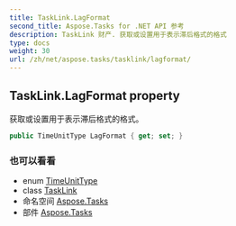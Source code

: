 ```yaml
---
title: TaskLink.LagFormat
second_title: Aspose.Tasks for .NET API 参考
description: TaskLink 财产. 获取或设置用于表示滞后格式的格式
type: docs
weight: 30
url: /zh/net/aspose.tasks/tasklink/lagformat/
---
```

## TaskLink.LagFormat property

获取或设置用于表示滞后格式的格式。

```csharp
public TimeUnitType LagFormat { get; set; }
```

### 也可以看看

* enum [TimeUnitType](../../timeunittype/)
* class [TaskLink](../)
* 命名空间 [Aspose.Tasks](../../tasklink/)
* 部件 [Aspose.Tasks](../../../)


